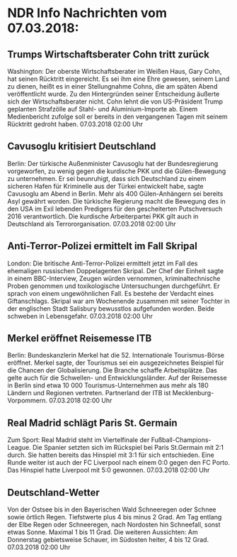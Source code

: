 # NDR Info Nachrichten vom 07.03.2018:


## Trumps Wirtschaftsberater Cohn tritt zurück
Washington: Der oberste Wirtschaftsberater im Weißen Haus, Gary Cohn, hat seinen Rücktritt eingereicht. Es sei ihm eine Ehre gewesen, seinem Land zu dienen, heißt es in einer Stellungnahme Cohns, die am späten Abend veröffentlicht wurde. Zu den Hintergründen seiner Entscheidung äußerte sich der Wirtschaftsberater nicht. Cohn lehnt die von US-Präsident Trump geplanten Strafzölle auf Stahl- und Aluminium-Importe ab. Einem Medienbericht zufolge soll er bereits in den vergangenen Tagen mit seinem Rücktritt gedroht haben. 07.03.2018 02:00 Uhr 

## Cavusoglu kritisiert Deutschland
Berlin: Der türkische Außenminister Cavusoglu hat der Bundesregierung vorgeworfen, zu wenig gegen die kurdische PKK und die Gülen-Bewegung zu unternehmen. Er sei beunruhigt, dass sich Deutschland zu einem sicheren Hafen für Kriminelle aus der Türkei entwickelt habe, sagte Cavusoglu am Abend in Berlin. Mehr als 400 Gülen-Anhängern sei bereits Asyl gewährt worden. Die türkische Regierung macht die Bewegung des in den USA im Exil lebenden Predigers für den gescheiterten Putschversuch 2016 verantwortlich. Die kurdische Arbeiterpartei PKK gilt auch in Deutschland als Terrororganisation. 07.03.2018 02:00 Uhr 

## Anti-Terror-Polizei ermittelt im Fall Skripal
London: Die britische Anti-Terror-Polizei ermittelt jetzt im Fall des ehemaligen russischen Doppelagenten Skripal. Der Chef der Einheit sagte in einem BBC-Interview, Zeugen würden vernommen, kriminaltechnische Proben genommen und toxikologische Untersuchungen durchgeführt. Er sprach von einem ungewöhnlichen Fall. Es bestehe der Verdacht eines Giftanschlags. Skripal war am Wochenende zusammen mit seiner Tochter in der englischen Stadt Salisbury bewusstlos aufgefunden worden. Beide schweben in Lebensgefahr. 07.03.2018 02:00 Uhr 

## Merkel eröffnet Reisemesse ITB
Berlin: Bundeskanzlerin Merkel hat die 52. Internationale Tourismus-Börse eröffnet. Merkel sagte, der Tourismus sei ein ausgezeichnetes Beispiel für die Chancen der Globalisierung. Die Branche schaffe Arbeitsplätze. Das gelte auch für die Schwellen- und Entwicklungsländer. Auf der Reisemesse in Berlin sind etwa 10 000 Tourismus-Unternehmen aus mehr als 180 Ländern und Regionen vertreten. Partnerland der ITB ist Mecklenburg-Vorpommern. 07.03.2018 02:00 Uhr 

## Real Madrid schlägt Paris St. Germain
Zum Sport:		Real Madrid steht im Viertelfinale der Fußball-Champions-League. Die Spanier setzten sich im Rückspiel bei Paris St.Germain mit 2:1 durch. Sie hatten bereits das Hinspiel mit 3:1 für sich entschieden. Eine Runde weiter ist auch der FC Liverpool nach einem 0:0 gegen den FC Porto. Das Hinspiel hatte Liverpool mit 5:0 gewonnen. 07.03.2018 02:00 Uhr 

## Deutschland-Wetter
Von der Ostsee bis in den Bayerischen Wald Schneeregen oder Schnee sowie örtlich Regen. Tiefstwerte plus 4 bis minus 2 Grad. Am Tag entlang der Elbe Regen oder Schneeregen, nach Nordosten hin Schneefall, sonst etwas Sonne. Maximal 1 bis 11 Grad. Die weiteren Aussichten: Am Donnerstag gebietsweise Schauer, im Südosten heiter, 4 bis 12 Grad. 07.03.2018 02:00 Uhr 
